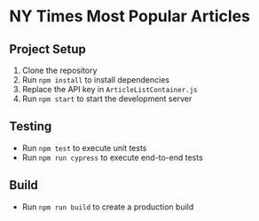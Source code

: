 # NY Times Most Popular Articles

## Project Setup

1. Clone the repository
2. Run `npm install` to install dependencies
3. Replace the API key in `ArticleListContainer.js`
4. Run `npm start` to start the development server

## Testing

- Run `npm test` to execute unit tests
- Run `npm run cypress` to execute end-to-end tests

## Build

- Run `npm run build` to create a production build
